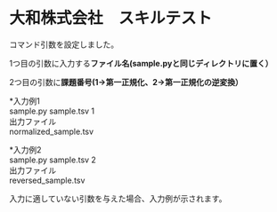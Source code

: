 # 大和株式会社　スキルテスト

コマンド引数を設定しました。

1つ目の引数に入力する**ファイル名(sample.pyと同じディレクトリに置く）**

2つ目の引数に**課題番号(1->第一正規化、2->第一正規化の逆変換）**


*入力例1  
sample.py sample.tsv 1  
出力ファイル  
normalized_sample.tsv   

*入力例2  
sample.py sample.tsv 2  
出力ファイル  
reversed_sample.tsv   


入力に適していない引数を与えた場合、入力例が示されます。



